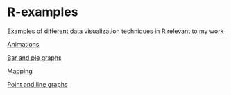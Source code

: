 # R-examples
Examples of different data visualization techniques in R relevant to my work

[Animations](animation_git.md)

[Bar and pie graphs](bar_graphs.md)

[Mapping](maps.md)

[Point and line graphs](linegraphs.md)
